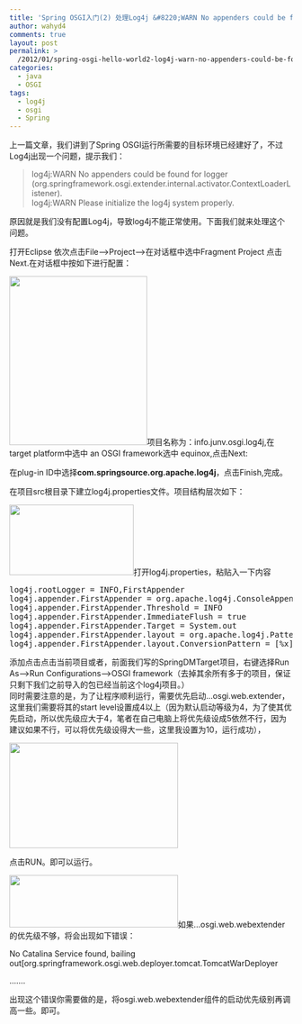 ```yaml
---
title: 'Spring OSGI入门(2) 处理Log4j &#8220;WARN No appenders could be found for logger&#8221;'
author: wahyd4
comments: true
layout: post
permalink: >
  /2012/01/spring-osgi-hello-world2-log4j-warn-no-appenders-could-be-found-for-logger/
categories:
  - java
  - OSGI
tags:
  - log4j
  - osgi
  - Spring
---
```

上一篇文章，我们讲到了Spring OSGI运行所需要的目标环境已经建好了，不过Log4j出现一个问题，提示我们：

> log4j:WARN No appenders could be found for logger (org.springframework.osgi.extender.internal.activator.ContextLoaderListener).  
> log4j:WARN Please initialize the log4j system properly.

原因就是我们没有配置Log4j，导致log4j不能正常使用。下面我们就来处理这个问题。

打开Eclipse 依次点击File–>Project–>在对话框中选中Fragment Project 点击Next.在对话框中按如下进行配置：

[<img class="aligncenter size-medium wp-image-1870" title="11" src="http://junv-wordpress.stor.sinaapp.com/uploads/2012/01/11-245x300.png" alt="" width="245" height="300" />][1]项目名称为：info.junv.osgi.log4j,在target platform中选中 an OSGI framework选中 equinox,点击Next:

在plug-in ID中选择**com.springsource.org.apache.log4j**，点击Finish,完成。

在项目src根目录下建立log4j.properties文件。项目结构层次如下：

[<img class="aligncenter size-full wp-image-1871" title="13" src="http://junv-wordpress.stor.sinaapp.com/uploads/2012/01/13.png" alt="" width="221" height="125" />][2]打开log4j.properties，粘贴入一下内容

<pre class="brush: xml; title: ; notranslate" title="">log4j.rootLogger = INFO,FirstAppender
log4j.appender.FirstAppender = org.apache.log4j.ConsoleAppender
log4j.appender.FirstAppender.Threshold = INFO
log4j.appender.FirstAppender.ImmediateFlush = true
log4j.appender.FirstAppender.Target = System.out
log4j.appender.FirstAppender.layout = org.apache.log4j.PatternLayout
log4j.appender.FirstAppender.layout.ConversionPattern = [%x]-%p-%d{yyyy-MM-dd HH:mm:ss}-%m[%c]%n
</pre>

添加点击点击当前项目或者，前面我们写的SpringDMTarget项目，右键选择Run As–>Run Configurations–>OSGI framework（去掉其余所有多于的项目，保证只剩下我们之前导入的包已经当前这个log4j项目。）  
同时需要注意的是，为了让程序顺利运行，需要优先启动…osgi.web.extender，这里我们需要将其的start level设置成4以上（因为默认启动等级为4，为了使其优先启动，所以优先级应大于4，笔者在自己电脑上将优先级设成5依然不行，因为建议如果不行，可以将优先级设得大一些，这里我设置为10，运行成功），

[<img class="aligncenter size-medium wp-image-1873" title="15" src="http://junv-wordpress.stor.sinaapp.com/uploads/2012/01/15-300x187.png" alt="" width="300" height="187" />][3]

点击RUN。即可以运行。

[<img class="aligncenter size-medium wp-image-1872" title="14" src="http://junv-wordpress.stor.sinaapp.com/uploads/2012/01/14-300x93.png" alt="" width="300" height="93" />][4]如果…osgi.web.webextender的优先级不够，将会出现如下错误：

No Catalina Service found, bailing out[org.springframework.osgi.web.deployer.tomcat.TomcatWarDeployer

…….

出现这个错误你需要做的是，将osgi.web.webextender组件的启动优先级别再调高一些。即可。

 [1]: http://junv-wordpress.stor.sinaapp.com/uploads/2012/01/11.png
 [2]: http://junv-wordpress.stor.sinaapp.com/uploads/2012/01/13.png
 [3]: http://junv-wordpress.stor.sinaapp.com/uploads/2012/01/15.png
 [4]: http://junv-wordpress.stor.sinaapp.com/uploads/2012/01/14.png

